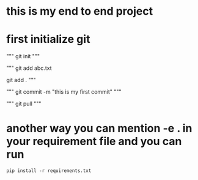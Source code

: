 # this is my end to end project

# first initialize git 

"""
git init
"""

"""
git add abc.txt

git add .
"""

"""
git commit -m "this is my first commit"
"""

"""
git pull
"""
# another way you can mention -e . in your requirement file and you can run

```
pip install -r requirements.txt
```
